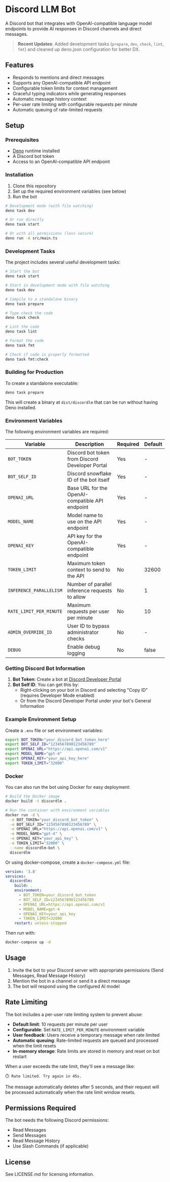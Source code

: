 # Discord LLM Bot

A Discord bot that integrates with OpenAI-compatible language model endpoints to provide AI responses in Discord channels and direct messages.

> **Recent Updates**: Added development tasks (`prepare`, `dev`, `check`, `lint`, `fmt`) and cleaned up deno.json configuration for better DX.

## Features

- Responds to mentions and direct messages
- Supports any OpenAI-compatible API endpoint
- Configurable token limits for context management
- Graceful typing indicators while generating responses
- Automatic message history context
- Per-user rate limiting with configurable requests per minute
- Automatic queuing of rate-limited requests

## Setup

### Prerequisites

- [Deno](https://deno.land/) runtime installed
- A Discord bot token
- Access to an OpenAI-compatible API endpoint

### Installation

1. Clone this repository
2. Set up the required environment variables (see below)
3. Run the bot

```bash
# Development mode (with file watching)
deno task dev

# Or run directly
deno task start

# Or with all permissions (less secure)
deno run -A src/main.ts
```

### Development Tasks

The project includes several useful development tasks:

```bash
# Start the bot
deno task start

# Start in development mode with file watching
deno task dev

# Compile to a standalone binary
deno task prepare

# Type check the code
deno task check

# Lint the code
deno task lint

# Format the code
deno task fmt

# Check if code is properly formatted
deno task fmt:check
```

### Building for Production

To create a standalone executable:

```bash
deno task prepare
```

This will create a binary at `dist/discordlm` that can be run without having Deno installed.

### Environment Variables

The following environment variables are required:

| Variable | Description | Required | Default |
|----------|-------------|----------|---------|
| `BOT_TOKEN` | Discord bot token from Discord Developer Portal | Yes | - |
| `BOT_SELF_ID` | Discord snowflake ID of the bot itself | Yes | - |
| `OPENAI_URL` | Base URL for the OpenAI-compatible API endpoint | Yes | - |
| `MODEL_NAME` | Model name to use on the API endpoint | Yes | - |
| `OPENAI_KEY` | API key for the OpenAI-compatible endpoint | Yes | - |
| `TOKEN_LIMIT` | Maximum token context to send to the API | No | 32600 |
| `INFERENCE_PARALLELISM` | Number of parallel inference requests to allow | No | 1 |
| `RATE_LIMIT_PER_MINUTE` | Maximum requests per user per minute | No | 10 |
| `ADMIN_OVERRIDE_ID` | User ID to bypass administrator checks | No | - |
| `DEBUG` | Enable debug logging | No | false |

### Getting Discord Bot Information

1. **Bot Token**: Create a bot at [Discord Developer Portal](https://discord.com/developers/applications)
2. **Bot Self ID**: You can get this by:
   - Right-clicking on your bot in Discord and selecting "Copy ID" (requires Developer Mode enabled)
   - Or from the Discord Developer Portal under your bot's General Information

### Example Environment Setup

Create a `.env` file or set environment variables:

```bash
export BOT_TOKEN="your_discord_bot_token_here"
export BOT_SELF_ID="1234567890123456789"
export OPENAI_URL="https://api.openai.com/v1"
export MODEL_NAME="gpt-4"
export OPENAI_KEY="your_api_key_here"
export TOKEN_LIMIT="32000"
```

### Docker

You can also run the bot using Docker for easy deployment:

```bash
# Build the Docker image
docker build -t discordlm .

# Run the container with environment variables
docker run -d \
  -e BOT_TOKEN="your_discord_bot_token" \
  -e BOT_SELF_ID="1234567890123456789" \
  -e OPENAI_URL="https://api.openai.com/v1" \
  -e MODEL_NAME="gpt-4" \
  -e OPENAI_KEY="your_api_key" \
  -e TOKEN_LIMIT="32000" \
  --name discordlm-bot \
  discordlm
```

Or using docker-compose, create a `docker-compose.yml` file:

```yaml
version: '3.8'
services:
  discordlm:
    build: .
    environment:
      - BOT_TOKEN=your_discord_bot_token
      - BOT_SELF_ID=1234567890123456789
      - OPENAI_URL=https://api.openai.com/v1
      - MODEL_NAME=gpt-4
      - OPENAI_KEY=your_api_key
      - TOKEN_LIMIT=32000
    restart: unless-stopped
```

Then run with:

```bash
docker-compose up -d
```

## Usage

1. Invite the bot to your Discord server with appropriate permissions (Send Messages, Read Message History)
2. Mention the bot in a channel or send it a direct message
3. The bot will respond using the configured AI model

## Rate Limiting

The bot includes a per-user rate limiting system to prevent abuse:

- **Default limit**: 10 requests per minute per user
- **Configurable**: Set `RATE_LIMIT_PER_MINUTE` environment variable
- **User feedback**: Users receive a temporary message when rate limited
- **Automatic queuing**: Rate-limited requests are queued and processed when the limit resets
- **In-memory storage**: Rate limits are stored in memory and reset on bot restart

When a user exceeds the rate limit, they'll see a message like:
```
⏱️ Rate limited. Try again in 45s.
```

The message automatically deletes after 5 seconds, and their request will be processed automatically when the rate limit window resets.

## Permissions Required

The bot needs the following Discord permissions:
- Read Messages
- Send Messages
- Read Message History
- Use Slash Commands (if applicable)

## License

See LICENSE.md for licensing information.

